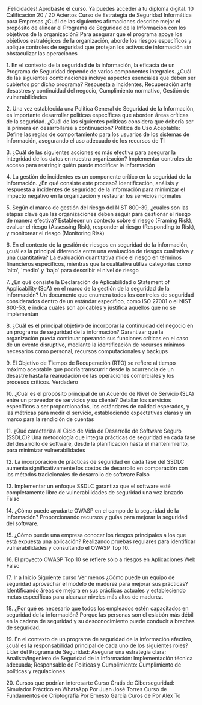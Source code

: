 ¡Felicidades!
Aprobaste el curso. Ya puedes acceder a tu diploma digital.
10
Calificación
20 / 20
Aciertos
Curso de Estrategia de Seguridad Informática para Empresas
¿Cuál de las siguientes afirmaciones describe mejor el propósito de alinear el Programa de
Seguridad de la Información con los objetivos de la organización?
Para asegurar que el programa apoye los objetivos estratégicos de la organización,
aborde los riesgos específicos y aplique controles de seguridad que protejan los
activos de información sin obstaculizar las operaciones

1\.
En el contexto de la seguridad de la información, la eficacia de un Programa de Seguridad
depende de varios componentes integrales. ¿Cuál de las siguientes combinaciones incluye
aspectos esenciales que deben ser cubiertos por dicho programa?
Respuesta a incidentes, Recuperación ante desastres y continuidad del negocio,
Cumplimiento normativo, Gestión de vulnerabilidades

2\.
Una vez establecida una Política General de Seguridad de la Información, es importante
desarrollar políticas específicas que aborden áreas críticas de la seguridad. ¿Cuál de las
siguientes políticas considera que debería ser la primera en desarrollarse a continuación?
Política de Uso Aceptable: Define las reglas de comportamiento para los usuarios
de los sistemas de información, asegurando el uso adecuado de los recursos de TI

3\.
¿Cuál de las siguientes acciones es más efectiva para asegurar la integridad de los datos en
nuestra organización?
Implementar controles de acceso para restringir quién puede modificar la
información

4\.
La gestión de incidentes es un componente crítico en la seguridad de la información. ¿En qué
consiste este proceso?
Identificación, análisis y respuesta a incidentes de seguridad de la información
para minimizar el impacto negativo en la organización y restaurar los servicios
normales

5\.
Según el marco de gestión del riesgo del NIST 800\-39, ¿cuáles son las etapas clave que las
organizaciones deben seguir para gestionar el riesgo de manera efectiva?
Establecer un contexto sobre el riesgo (Framing Risk), evaluar el riesgo (Assessing
Risk), responder al riesgo (Responding to Risk), y monitorear el riesgo (Monitoring
Risk)

6\.
En el contexto de la gestión de riesgos en seguridad de la información, ¿cuál es la principal
diferencia entre una evaluación de riesgos cualitativa y una cuantitativa?
La evaluación cuantitativa mide el riesgo en términos financieros específicos,
mientras que la cualitativa utiliza categorías como 'alto', 'medio' y 'bajo' para
describir el nivel de riesgo

7\.
¿En qué consiste la Declaración de Aplicabilidad o Statement of Applicability (SoA) en el marco
de la gestión de la seguridad de la información?
Un documento que enumera todos los controles de seguridad considerados dentro
de un estándar específico, como ISO 27001 o el NIST 800\-53, e indica cuáles son
aplicables y justifica aquellos que no se implementan

8\.
¿Cuál es el principal objetivo de incorporar la continuidad del negocio en un programa de
seguridad de la información?
Garantizar que la organización pueda continuar operando sus funciones críticas en
el caso de un evento disruptivo, mediante la identificación de recursos mínimos
necesarios como personal, recursos computacionales y backups

9\.
El Objetivo de Tiempo de Recuperación (RTO) se refiere al tiempo máximo aceptable que
podría transcurrir desde la ocurrencia de un desastre hasta la reanudación de las operaciones
comerciales y los procesos críticos.
Verdadero

10\.
¿Cuál es el propósito principal de un Acuerdo de Nivel de Servicio (SLA) entre un proveedor de
servicios y su cliente?
Detallar los servicios específicos a ser proporcionados, los estándares de calidad
esperados, y las métricas para medir el servicio, estableciendo expectativas claras
y un marco para la rendición de cuentas

11\.
¿Qué caracteriza al Ciclo de Vida de Desarrollo de Software Seguro (SSDLC)?
Una metodología que integra prácticas de seguridad en cada fase del desarrollo de
software, desde la planificación hasta el mantenimiento, para minimizar
vulnerabilidades

12\.
La incorporación de prácticas de seguridad en cada fase del SSDLC aumenta
significativamente los costos de desarrollo en comparación con los métodos tradicionales de
desarrollo de software
Falso

13\.
Implementar un enfoque SSDLC garantiza que el software esté completamente libre de
vulnerabilidades de seguridad una vez lanzado
Falso

14\.
¿Cómo puede ayudarte OWASP en el campo de la seguridad de la información?
Proporcionando recursos y guías para mejorar la seguridad del software.

15\.
¿Cómo puede una empresa conocer los riesgos principales a los que está expuesta una
aplicación?
Realizando pruebas regulares para identificar vulnerabilidades y consultando el
OWASP Top 
10\.

16\.
El proyecto OWASP Top 10 se refiere sólo a riesgos en Aplicaciones Web
Falso

17\.
Ir a Inicio
Siguiente curso
Ver menos
¿Cómo puede un equipo de seguridad aprovechar el modelo de madurez para mejorar sus
prácticas?
Identificando áreas de mejora en sus prácticas actuales y estableciendo metas
específicas para alcanzar niveles más altos de madurez.

18\.
¿Por qué es necesario que todos los empleados estén capacitados en seguridad de la
información?
Porque las personas son el eslabón más débil en la cadena de seguridad y su
desconocimiento puede conducir a brechas de seguridad.

19\.
En el contexto de un programa de seguridad de la información efectivo, ¿cuál es la
responsabilidad principal de cada uno de los siguientes roles?
Líder del Programa de Seguridad: Asegurar una estrategia clara; Analista/Ingeniero
de Seguridad de la Información: Implementación técnica adecuada; Responsable
de Políticas y Cumplimiento: Cumplimiento de políticas y regulaciones

20\.
Cursos que podrían interesarte
Curso Gratis de Ciberseguridad:
Simulador Práctico en WhatsApp
Por Juan José Torres
Curso de Fundamentos de
Criptografía
Por Ernesto García
Curos de 
Por Alex To
